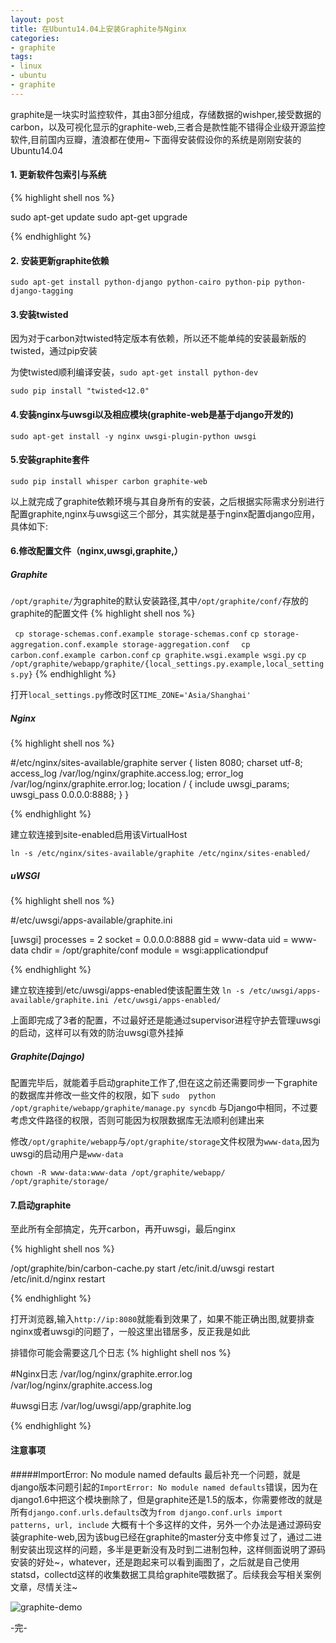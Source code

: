 ```yaml
---
layout: post
title: 在Ubuntu14.04上安装Graphite与Nginx
categories:
- graphite
tags:
- linux
- ubuntu
- graphite
---
```


graphite是一块实时监控软件，其由3部分组成，存储数据的wishper,接受数据的carbon，以及可视化显示的graphite-web,三者合是款性能不错得企业级开源监控软件,目前国内豆瓣，渣浪都在使用~ 下面得安装假设你的系统是刚刚安装的Ubuntu14.04

#### 1. 更新软件包索引与系统

{% highlight shell nos %}

sudo apt-get update
sudo apt-get upgrade

{% endhighlight %}

#### 2. 安装更新graphite依赖
`sudo apt-get install python-django python-cairo python-pip python-django-tagging`

#### 3.安装twisted

因为对于carbon对twisted特定版本有依赖，所以还不能单纯的安装最新版的twisted，通过pip安装

为使twisted顺利编译安装，`sudo apt-get install python-dev`

`sudo pip install "twisted<12.0"`

#### 4.安装nginx与uwsgi以及相应模块(graphite-web是基于django开发的)

`sudo apt-get install -y nginx uwsgi-plugin-python uwsgi`

#### 5.安装graphite套件

`sudo pip install whisper carbon graphite-web`

以上就完成了graphite依赖环境与其自身所有的安装，之后根据实际需求分别进行配置graphite,nginx与uwsgi这三个部分，其实就是基于nginx配置django应用，具体如下:

#### 6.修改配置文件（nginx,uwsgi,graphite,）
##### Graphite
`/opt/graphite/`为graphite的默认安装路径,其中`/opt/graphite/conf/`存放的graphite的配置文件
{% highlight shell nos %}

` cp storage-schemas.conf.example storage-schemas.conf`
`cp storage-aggregation.conf.example storage-aggregation.conf  `
`cp carbon.conf.example carbon.conf`
`cp graphite.wsgi.example wsgi.py`
`cp /opt/graphite/webapp/graphite/{local_settings.py.example,local_settings.py}`
{% endhighlight %}

打开`local_settings.py`修改时区`TIME_ZONE='Asia/Shanghai'`

##### Nginx
{% highlight shell nos %}

#/etc/nginx/sites-available/graphite
server {
   listen 8080;
   charset utf-8;
   access_log /var/log/nginx/graphite.access.log;
   error_log  /var/log/nginx/graphite.error.log;
   location / {
    include uwsgi_params;
    uwsgi_pass 0.0.0.0:8888;
    }
}

{% endhighlight %}

建立软连接到site-enabled启用该VirtualHost

`ln -s /etc/nginx/sites-available/graphite /etc/nginx/sites-enabled/`

##### uWSGI

{% highlight shell nos %}

#/etc/uwsgi/apps-available/graphite.ini

[uwsgi] processes = 2
socket = 0.0.0.0:8888
gid = www-data
uid = www-data
chdir = /opt/graphite/conf
module = wsgi:applicationdpuf

{% endhighlight %}

建立软连接到/etc/uwsgi/apps-enabled使该配置生效
`ln -s /etc/uwsgi/apps-available/graphite.ini /etc/uwsgi/apps-enabled/`


上面即完成了3者的配置，不过最好还是能通过supervisor进程守护去管理uwsgi的启动，这样可以有效的防治uwsgi意外挂掉

##### Graphite(Dajngo)

配置完毕后，就能着手启动graphite工作了,但在这之前还需要同步一下graphite的数据库并修改一些文件的权限，如下
`sudo  python /opt/graphite/webapp/graphite/manage.py syncdb`  与Django中相同，不过要考虑文件路径的权限，否则可能因为权限数据库无法顺利创建出来

修改`/opt/graphite/webapp`与`/opt/graphite/storage`文件权限为`www-data`,因为uwsgi的启动用户是`www-data`

`chown -R www-data:www-data /opt/graphite/webapp/ /opt/graphite/storage/ `

#### 7.启动graphite
至此所有全部搞定，先开carbon，再开uwsgi，最后nginx


{% highlight shell nos %}

/opt/graphite/bin/carbon-cache.py start
/etc/init.d/uwsgi restart
/etc/init.d/nginx restart

{% endhighlight %}

打开浏览器,输入`http://ip:8080`就能看到效果了，如果不能正确出图,就要排查nginx或者uwsgi的问题了，一般这里出错居多，反正我是如此

排错你可能会需要这几个日志
{% highlight shell nos %}

#Nginx日志
/var/log/nginx/graphite.error.log
/var/log/nginx/graphite.access.log

#uwsgi日志
/var/log/uwsgi/app/graphite.log

{% endhighlight %}

#### 注意事项
#####ImportError: No module named defaults
最后补充一个问题，就是django版本问题引起的`ImportError: No module named defaults`错误，因为在django1.6中把这个模块删除了，但是graphite还是1.5的版本，你需要修改的就是所有`django.conf.urls.defaults`改为`from django.conf.urls import patterns, url, include` 大概有十个多这样的文件，另外一个办法是通过源码安装graphite-web,因为该bug已经在graphite的master分支中修复过了，通过二进制安装出现这样的问题，多半是更新没有及时到二进制包种，这样侧面说明了源码安装的好处~，whatever，还是跑起来可以看到画图了，之后就是自己使用statsd，collectd这样的收集数据工具给graphite喂数据了。后续我会写相关案例文章，尽情关注~

![graphite-demo]({{site.IMG_PATH}}/graphite-demo.png)


-完-  
